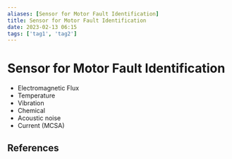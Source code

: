 ```yaml
---
aliases: [Sensor for Motor Fault Identification]
title: Sensor for Motor Fault Identification
date: 2023-02-13 06:15
tags: ['tag1', 'tag2']
---
```


# Sensor for Motor Fault Identification

- Electromagnetic Flux
- Temperature
- Vibration
- Chemical
- Acoustic noise
- Current (MCSA)

## References
